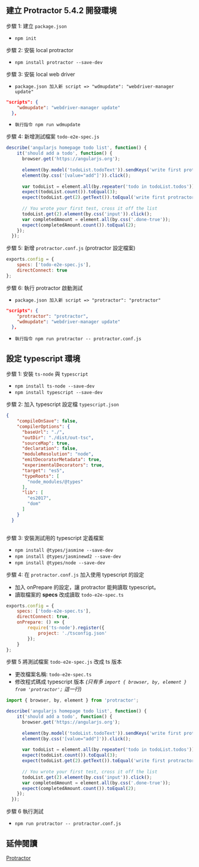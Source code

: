 ﻿## 建立 Protractor 5.4.2 開發環境
步驟 1: 建立 `package.json`

* `npm init`

步驟 2: 安裝 local protractor

* `npm install protractor --save-dev`

步驟 3: 安裝 local web driver

* `package.json 加入新 script => "wdmupdate": "webdriver-manager update"`

``` json
"scripts": {
    "wdmupdate": "webdriver-manager update"
  },
```

* `執行指令 npm run wdmupdate`

步驟 4: 新增測試檔案 `todo-e2e-spec.js`
``` js
describe('angularjs homepage todo list', function() {
    it('should add a todo', function() {
      browser.get('https://angularjs.org');
  
      element(by.model('todoList.todoText')).sendKeys('write first protractor test');
      element(by.css('[value="add"]')).click();
  
      var todoList = element.all(by.repeater('todo in todoList.todos'));
      expect(todoList.count()).toEqual(3);
      expect(todoList.get(2).getText()).toEqual('write first protractor test');
  
      // You wrote your first test, cross it off the list
      todoList.get(2).element(by.css('input')).click();
      var completedAmount = element.all(by.css('.done-true'));
      expect(completedAmount.count()).toEqual(2);
    });
  });
```

步驟 5: 新增 `protractor.conf.js` (protractor 設定檔案)
``` js
exports.config = {
    specs: ['todo-e2e-spec.js'],
    directConnect: true
};
```

步驟 6: 執行 protractor 啟動測試

* `package.json 加入新 script => "protractor": "protractor"`

``` json
"scripts": {
    "protractor": "protractor",
    "wdmupdate": "webdriver-manager update"
  },
```

* `執行指令 npm run protractor -- protractor.conf.js`


## 設定 typescript 環境

步驟 1: 安裝 `ts-node` 與 `typescript`

* `npm install ts-node --save-dev`
* `npm install typescript --save-dev`

步驟 2: 加入 typescript 設定檔 `typescript.json`
``` json
{
    "compileOnSave": false,
    "compilerOptions": {
      "baseUrl": "./",
      "outDir": "./dist/out-tsc",
      "sourceMap": true,
      "declaration": false,
      "moduleResolution": "node",
      "emitDecoratorMetadata": true,
      "experimentalDecorators": true,
      "target": "es5",
      "typeRoots": [
        "node_modules/@types"
      ],
      "lib": [
        "es2017",
        "dom"
      ]
    }
  }
  
```

步驟 3: 安裝測試用的 typescript 定義檔案
* `npm install @types/jasmine --save-dev`
* `npm install @types/jasminewd2 --save-dev`
* `npm install @types/node --save-dev`

步驟 4: 在 `protractor.conf.js` 加入使用 typescript 的設定
* 加入 onPrepare 的設定，讓 protractor 能夠讀取 typescript。
* 讀取檔案的 **specs** 改成讀取 `todo-e2e-spec.ts`

``` js
exports.config = {
    specs: ['todo-e2e-spec.ts'],
    directConnect: true,
    onPrepare: () => {
        require('ts-node').register({
            project: './tsconfig.json'
        });
    }
};
```

步驟 5 將測試檔案 `todo-e2e-spec.js` 改成 ts 版本
* 更改檔案名稱: `todo-e2e-spec.ts`
* 修改程式碼成 typescript 版本 *(只有多 `import { browser, by, element } from 'protractor';` 這一行)*
``` ts
import { browser, by, element } from 'protractor';

describe('angularjs homepage todo list', function() {
    it('should add a todo', function() {
      browser.get('https://angularjs.org');
  
      element(by.model('todoList.todoText')).sendKeys('write first protractor test');
      element(by.css('[value="add"]')).click();
  
      var todoList = element.all(by.repeater('todo in todoList.todos'));
      expect(todoList.count()).toEqual(3);
      expect(todoList.get(2).getText()).toEqual('write first protractor test');
  
      // You wrote your first test, cross it off the list
      todoList.get(2).element(by.css('input')).click();
      var completedAmount = element.all(by.css('.done-true'));
      expect(completedAmount.count()).toEqual(2);
    });
  });
```
步驟 6 執行測試
* `npm run protractor -- protractor.conf.js`


## 延伸閱讀
[Protractor](https://https://www.protractortest.org/#/)